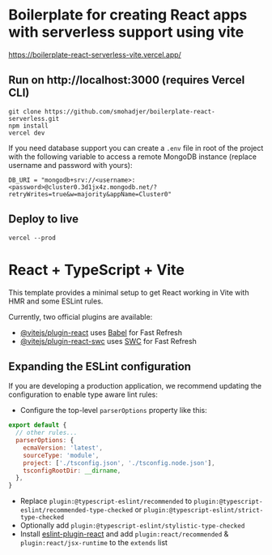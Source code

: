 # Boilerplate for creating React apps with serverless support using vite

https://boilerplate-react-serverless-vite.vercel.app/

## Run on http://localhost:3000 (requires Vercel CLI)
````
git clone https://github.com/smohadjer/boilerplate-react-serverless.git
npm install
vercel dev
````

If you need database support you can create a `.env` file in root of the project with the following variable to access a remote MongoDB instance (replace username and password with yours):
````
DB_URI = "mongodb+srv://<username>:<password>@cluster0.3d1jx4z.mongodb.net/?retryWrites=true&w=majority&appName=Cluster0"
````

## Deploy to live
````
vercel --prod
````


# React + TypeScript + Vite

This template provides a minimal setup to get React working in Vite with HMR and some ESLint rules.

Currently, two official plugins are available:

- [@vitejs/plugin-react](https://github.com/vitejs/vite-plugin-react/blob/main/packages/plugin-react/README.md) uses [Babel](https://babeljs.io/) for Fast Refresh
- [@vitejs/plugin-react-swc](https://github.com/vitejs/vite-plugin-react-swc) uses [SWC](https://swc.rs/) for Fast Refresh

## Expanding the ESLint configuration

If you are developing a production application, we recommend updating the configuration to enable type aware lint rules:

- Configure the top-level `parserOptions` property like this:

```js
export default {
  // other rules...
  parserOptions: {
    ecmaVersion: 'latest',
    sourceType: 'module',
    project: ['./tsconfig.json', './tsconfig.node.json'],
    tsconfigRootDir: __dirname,
  },
}
```

- Replace `plugin:@typescript-eslint/recommended` to `plugin:@typescript-eslint/recommended-type-checked` or `plugin:@typescript-eslint/strict-type-checked`
- Optionally add `plugin:@typescript-eslint/stylistic-type-checked`
- Install [eslint-plugin-react](https://github.com/jsx-eslint/eslint-plugin-react) and add `plugin:react/recommended` & `plugin:react/jsx-runtime` to the `extends` list
